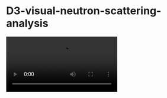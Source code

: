 # D3-visual-neutron-scattering-analysis
![Farmers Market Finder Demo](https://github.com/anjalitambe/D3-visual-neutron-scattering-analysis/blob/master/D3%20video.MP4)
